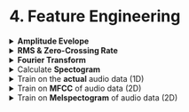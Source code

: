 # 4. Feature Engineering
 
<div style='width:1000px;margin:auto'>
<details><summary><b>Amplitude Evelope</b></summary>
<a href="./0_notebooks/Implementing_the_amplitude_envelope.html">notebook</a>
</details>

<details><summary><b>RMS & Zero-Crossing Rate</b></summary>
<a href="./0_notebooks/RMS_Energy_and_Zero-Crossing_Rate.html">Notebook</a>
</details>

<details><summary><b>Fourier Transform</b></summary>
<a href="./0_notebooks/Fourier Transform .html">Notebook</a>
</details>

<details><summary> Calculate <b> Spectogram</b></summary>
<a href="./0_notebooks/Extracting Spectrograms from Audio with Python.html">Notebook</a>
</details>

<details><summary>Train on the <b>actual</b> audio data (1D)</summary>
<pre><code># Source: https://www.kaggle.com/fizzbuzz/beginner-s-guide-to-audio-data
import librosa
import numpy as np
import scipy
from keras import losses, models, optimizers
from keras.activations import relu, softmax
from keras.callbacks import (EarlyStopping, LearningRateScheduler,
                             ModelCheckpoint, TensorBoard, ReduceLROnPlateau)
from keras.layers import (Convolution1D, Dense, Dropout, GlobalAveragePooling1D, 
                          GlobalMaxPool1D, Input, MaxPool1D, concatenate)
from keras.utils import Sequence, to_categorical
</code></pre>
<pre><code>class Config(object):
    def __init__(self,
                 sampling_rate=16000, audio_duration=2, n_classes=41,
                 use_mfcc=False, n_folds=10, learning_rate=0.0001, 
                 max_epochs=50, n_mfcc=20):
        self.sampling_rate = sampling_rate
        self.audio_duration = audio_duration
        self.n_classes = n_classes
        self.use_mfcc = use_mfcc
        self.n_mfcc = n_mfcc
        self.n_folds = n_folds
        self.learning_rate = learning_rate
        self.max_epochs = max_epochs

        self.audio_length = self.sampling_rate * self.audio_duration
        if self.use_mfcc:
            self.dim = (self.n_mfcc, 1 + int(np.floor(self.audio_length/512)), 1)
        else:
            self.dim = (self.audio_length, 1)

</code></pre>
<pre><code>class DataGenerator(Sequence):
    def __init__(self, config, data_dir, list_IDs, labels=None, 
                 batch_size=64, preprocessing_fn=lambda x: x):
        self.config = config
        self.data_dir = data_dir
        self.list_IDs = list_IDs
        self.labels = labels
        self.batch_size = batch_size
        self.preprocessing_fn = preprocessing_fn
        self.on_epoch_end()
        self.dim = self.config.dim

    def __len__(self):
        return int(np.ceil(len(self.list_IDs) / self.batch_size))

    def __getitem__(self, index):
        indexes = self.indexes[index*self.batch_size:(index+1)*self.batch_size]
        list_IDs_temp = [self.list_IDs[k] for k in indexes]
        return self.__data_generation(list_IDs_temp)

    def on_epoch_end(self):
        self.indexes = np.arange(len(self.list_IDs))

    def __data_generation(self, list_IDs_temp):
        cur_batch_size = len(list_IDs_temp)
        X = np.empty((cur_batch_size, *self.dim))

        input_length = self.config.audio_length
        for i, ID in enumerate(list_IDs_temp):
            file_path = self.data_dir + ID
            
            # Read and Resample the audio
            data, _ = librosa.core.load(file_path, sr=self.config.sampling_rate,
                                        res_type='kaiser_fast')

            # Random offset / Padding
            if len(data) > input_length:
                max_offset = len(data) - input_length
                offset = np.random.randint(max_offset)
                data = data[offset:(input_length+offset)]
            else:
                if input_length > len(data):
                    max_offset = input_length - len(data)
                    offset = np.random.randint(max_offset)
                else:
                    offset = 0
                data = np.pad(data, (offset, input_length - len(data) - offset), "constant")
                
            # Normalization + Other Preprocessing
            if self.config.use_mfcc:
                data = librosa.feature.mfcc(data, sr=self.config.sampling_rate,
                                                   n_mfcc=self.config.n_mfcc)
                data = np.expand_dims(data, axis=-1)
            else:
                data = self.preprocessing_fn(data)[:, np.newaxis]
            X[i,] = data

        if self.labels is not None:
            y = np.empty(cur_batch_size, dtype=int)
            for i, ID in enumerate(list_IDs_temp):
                y[i] = self.labels[ID]
            return X, to_categorical(y, num_classes=self.config.n_classes)
        else:
            return X

</code></pre>
<pre><code>def audio_norm(data):
    max_data = np.max(data)
    min_data = np.min(data)
    data = (data-min_data)/(max_data-min_data+1e-6)
    return data-0.5
</code></pre>
<pre><code>
def get_1d_conv_model(config):
    
    nclass = config.n_classes
    input_length = config.audio_length
    
    inp = Input(shape=(input_length,1))
    x = Convolution1D(16, 9, activation=relu, padding="valid")(inp)
    x = Convolution1D(16, 9, activation=relu, padding="valid")(x)
    x = MaxPool1D(16)(x)
    x = Dropout(rate=0.1)(x)
    
    x = Convolution1D(32, 3, activation=relu, padding="valid")(x)
    x = Convolution1D(32, 3, activation=relu, padding="valid")(x)
    x = MaxPool1D(4)(x)
    x = Dropout(rate=0.1)(x)
    
    x = Convolution1D(32, 3, activation=relu, padding="valid")(x)
    x = Convolution1D(32, 3, activation=relu, padding="valid")(x)
    x = MaxPool1D(4)(x)
    x = Dropout(rate=0.1)(x)
    
    x = Convolution1D(256, 3, activation=relu, padding="valid")(x)
    x = Convolution1D(256, 3, activation=relu, padding="valid")(x)
    x = GlobalMaxPool1D()(x)
    x = Dropout(rate=0.2)(x)

    x = Dense(64, activation=relu)(x)
    x = Dense(1028, activation=relu)(x)
    out = Dense(nclass, activation=softmax)(x)

    model = models.Model(inputs=inp, outputs=out)
    opt = optimizers.Adam(config.learning_rate)

    model.compile(optimizer=opt, loss=losses.categorical_crossentropy, metrics=['acc'])
    return model
</code></pre>
<pre><code>LABELS = list(train.label.unique())
label_idx = {label: i for i, label in enumerate(LABELS)}
train.set_index("fname", inplace=True)
test.set_index("fname", inplace=True)
train["label_idx"] = train.label.apply(lambda x: label_idx[x])
if not COMPLETE_RUN:
    train = train[:2000]
    test = test[:2000]

config = Config(sampling_rate=16000, audio_duration=2, n_folds=10, learning_rate=0.001)
if not COMPLETE_RUN:
    config = Config(sampling_rate=100, audio_duration=1, n_folds=2, max_epochs=1)
</code></pre>
<pre><code>PREDICTION_FOLDER = "predictions_1d_conv"
if not os.path.exists(PREDICTION_FOLDER):
    os.mkdir(PREDICTION_FOLDER)
if os.path.exists('logs/' + PREDICTION_FOLDER):
    shutil.rmtree('logs/' + PREDICTION_FOLDER)

skf = StratifiedKFold(train.label_idx, n_folds=config.n_folds)

for i, (train_split, val_split) in enumerate(skf):
    train_set = train.iloc[train_split]
    val_set = train.iloc[val_split]
    checkpoint = ModelCheckpoint('best_%d.h5'%i, monitor='val_loss', verbose=1, save_best_only=True)
    early = EarlyStopping(monitor="val_loss", mode="min", patience=5)
    tb = TensorBoard(log_dir='./logs/' + PREDICTION_FOLDER + '/fold_%d'%i, write_graph=True)

    callbacks_list = [checkpoint, early, tb]
    print("Fold: ", i)
    print("#"*50)
    if COMPLETE_RUN:
        model = get_1d_conv_model(config)
    else:
        model = get_1d_dummy_model(config)

    train_generator = DataGenerator(config, '../input/freesound-audio-tagging/audio_train/', train_set.index, 
                                    train_set.label_idx, batch_size=64,
                                    preprocessing_fn=audio_norm)
    val_generator = DataGenerator(config, '../input/freesound-audio-tagging/audio_train/', val_set.index, 
                                  val_set.label_idx, batch_size=64,
                                  preprocessing_fn=audio_norm)

    history = model.fit_generator(train_generator, callbacks=callbacks_list, validation_data=val_generator,
                                  epochs=config.max_epochs, use_multiprocessing=True, workers=6, max_queue_size=20)

    model.load_weights('best_%d.h5'%i)

    # Save train predictions
    train_generator = DataGenerator(config, '../input/freesound-audio-tagging/audio_train/', train.index, batch_size=128,
                                    preprocessing_fn=audio_norm)
    predictions = model.predict_generator(train_generator, use_multiprocessing=True, 
                                          workers=6, max_queue_size=20, verbose=1)
    np.save(PREDICTION_FOLDER + "/train_predictions_%d.npy"%i, predictions)

    # Save test predictions
    test_generator = DataGenerator(config, '../input/freesound-audio-tagging/audio_test/', test.index, batch_size=128,
                                    preprocessing_fn=audio_norm)
    predictions = model.predict_generator(test_generator, use_multiprocessing=True, 
                                          workers=6, max_queue_size=20, verbose=1)
    np.save(PREDICTION_FOLDER + "/test_predictions_%d.npy"%i, predictions)

    # Make a submission file
    top_3 = np.array(LABELS)[np.argsort(-predictions, axis=1)[:, :3]]
    predicted_labels = [' '.join(list(x)) for x in top_3]
    test['label'] = predicted_labels
    test[['label']].to_csv(PREDICTION_FOLDER + "/predictions_%d.csv"%i)

</code></pre>
<pre><code>pred_list = []
for i in range(10):
    pred_list.append(np.load("../input/freesound-prediction-file/test_predictions_%d.npy"%i))
prediction = np.ones_like(pred_list[0])
for pred in pred_list:
    prediction = prediction*pred
prediction = prediction**(1./len(pred_list))
# Make a submission file
top_3 = np.array(LABELS)[np.argsort(-prediction, axis=1)[:, :3]]
predicted_labels = [' '.join(list(x)) for x in top_3]
test = pd.read_csv('../input/freesound-audio-tagging/sample_submission.csv')
test['label'] = predicted_labels
test[['fname', 'label']].to_csv("1d_conv_ensembled_submission.csv", index=False)
</code></pre>
</details>

<details><summary>Train on <b>MFCC</b> of audio data (2D)</summary>
As we have seen in the previous section, our Deep Learning models are powerful enough to classify sounds from the raw audio. We do not require any complex feature engineering. But before the Deep Learning era, people developed techniques to extract features from audio signals. It turns out that these techniques are still useful. One such technique is computing the MFCC (Mel Frquency Cepstral Coefficients) from the raw audio. Before we jump to MFCC, let's talk about extracting features from the sound. <br><br>

If we just want to classify some sound, we should build features that are speaker independent. Any feature that only gives information about the speaker (like the pitch of their voice) will not be helpful for classification. In other words, we should extract features that depend on the "content" of the audio rather than the nature of the speaker. Also, a good feature extraction technique should mimic the human speech perception. We don't hear loudness on a linear scale. If we want to double the perceived loudness of a sound, we have to put 8 times as much energy into it. Instead of a linear scale, our perception system uses a log scale. <br><br>

Taking these things into account, Davis and Mermelstein came up with MFCC in the 1980's. MFCC mimics the logarithmic perception of loudness and pitch of human auditory system and tries to eliminate speaker dependent characteristics by excluding the fundamental frequency and their harmonics. 
<pre><code>import librosa
SAMPLE_RATE = 44100
fname = '../input/freesound-audio-tagging/audio_train/' + '00044347.wav'   # Hi-hat
wav, _ = librosa.core.load(fname, sr=SAMPLE_RATE)
wav = wav[:2*44100]
</code></pre>
<pre><code>mfcc = librosa.feature.mfcc(wav, sr = SAMPLE_RATE, n_mfcc=40)
mfcc.shape
plt.imshow(mfcc, cmap='hot', interpolation='nearest');
</code></pre>
<pre><code>from keras.layers import (Convolution2D, GlobalAveragePooling2D, BatchNormalization, Flatten,
                          GlobalMaxPool2D, MaxPool2D, concatenate, Activation)
from keras.utils import Sequence, to_categorical
from keras import backend as K
</code></pre>
<pre><code>def get_2d_dummy_model(config):
    
    nclass = config.n_classes
    
    inp = Input(shape=(config.dim[0],config.dim[1],1))
    x = GlobalMaxPool2D()(inp)
    out = Dense(nclass, activation=softmax)(x)

    model = models.Model(inputs=inp, outputs=out)
    opt = optimizers.Adam(config.learning_rate)

    model.compile(optimizer=opt, loss=losses.categorical_crossentropy, metrics=['acc'])
    return model


def get_2d_conv_model(config):
    
    nclass = config.n_classes
    
    inp = Input(shape=(config.dim[0],config.dim[1],1))
    x = Convolution2D(32, (4,10), padding="same")(inp)
    x = BatchNormalization()(x)
    x = Activation("relu")(x)
    x = MaxPool2D()(x)
    
    x = Convolution2D(32, (4,10), padding="same")(x)
    x = BatchNormalization()(x)
    x = Activation("relu")(x)
    x = MaxPool2D()(x)
    
    x = Convolution2D(32, (4,10), padding="same")(x)
    x = BatchNormalization()(x)
    x = Activation("relu")(x)
    x = MaxPool2D()(x)
    
    x = Convolution2D(32, (4,10), padding="same")(x)
    x = BatchNormalization()(x)
    x = Activation("relu")(x)
    x = MaxPool2D()(x)

    x = Flatten()(x)
    x = Dense(64)(x)
    x = BatchNormalization()(x)
    x = Activation("relu")(x)
    out = Dense(nclass, activation=softmax)(x)

    model = models.Model(inputs=inp, outputs=out)
    opt = optimizers.Adam(config.learning_rate)

    model.compile(optimizer=opt, loss=losses.categorical_crossentropy, metrics=['acc'])
    return model
</code></pre>
<pre><code>config = Config(sampling_rate=44100, audio_duration=2, n_folds=10, 
                learning_rate=0.001, use_mfcc=True, n_mfcc=40)
if not COMPLETE_RUN:
    config = Config(sampling_rate=44100, audio_duration=2, n_folds=2, 
                    max_epochs=1, use_mfcc=True, n_mfcc=40)
</code></pre>
<pre><code>def prepare_data(df, config, data_dir):
    X = np.empty(shape=(df.shape[0], config.dim[0], config.dim[1], 1))
    input_length = config.audio_length
    for i, fname in enumerate(df.index):
        print(fname)
        file_path = data_dir + fname
        data, _ = librosa.core.load(file_path, sr=config.sampling_rate, res_type="kaiser_fast")

        # Random offset / Padding
        if len(data) > input_length:
            max_offset = len(data) - input_length
            offset = np.random.randint(max_offset)
            data = data[offset:(input_length+offset)]
        else:
            if input_length > len(data):
                max_offset = input_length - len(data)
                offset = np.random.randint(max_offset)
            else:
                offset = 0
            data = np.pad(data, (offset, input_length - len(data) - offset), "constant")

        data = librosa.feature.mfcc(data, sr=config.sampling_rate, n_mfcc=config.n_mfcc)
        data = np.expand_dims(data, axis=-1)
        X[i,] = data
    return X
    
 X_train = prepare_data(train, config, '../input/freesound-audio-tagging/audio_train/')
X_test = prepare_data(test, config, '../input/freesound-audio-tagging/audio_test/')
y_train = to_categorical(train.label_idx, num_classes=config.n_classes)
</code></pre>
<pre><code># Normalization
mean = np.mean(X_train, axis=0)
std = np.std(X_train, axis=0)

X_train = (X_train - mean)/std
X_test = (X_test - mean)/std
</code></pre>
<pre><code>PREDICTION_FOLDER = "predictions_2d_conv"
if not os.path.exists(PREDICTION_FOLDER):
    os.mkdir(PREDICTION_FOLDER)
if os.path.exists('logs/' + PREDICTION_FOLDER):
    shutil.rmtree('logs/' + PREDICTION_FOLDER)

skf = StratifiedKFold(train.label_idx, n_folds=config.n_folds)
for i, (train_split, val_split) in enumerate(skf):
    K.clear_session()
    X, y, X_val, y_val = X_train[train_split], y_train[train_split], X_train[val_split], y_train[val_split]
    checkpoint = ModelCheckpoint('best_%d.h5'%i, monitor='val_loss', verbose=1, save_best_only=True)
    early = EarlyStopping(monitor="val_loss", mode="min", patience=5)
    tb = TensorBoard(log_dir='./logs/' + PREDICTION_FOLDER + '/fold_%i'%i, write_graph=True)
    callbacks_list = [checkpoint, early, tb]
    print("#"*50)
    print("Fold: ", i)
    model = get_2d_conv_model(config)
    history = model.fit(X, y, validation_data=(X_val, y_val), callbacks=callbacks_list, 
                        batch_size=64, epochs=config.max_epochs)
    model.load_weights('best_%d.h5'%i)

    # Save train predictions
    predictions = model.predict(X_train, batch_size=64, verbose=1)
    np.save(PREDICTION_FOLDER + "/train_predictions_%d.npy"%i, predictions)

    # Save test predictions
    predictions = model.predict(X_test, batch_size=64, verbose=1)
    np.save(PREDICTION_FOLDER + "/test_predictions_%d.npy"%i, predictions)

    # Make a submission file
    top_3 = np.array(LABELS)[np.argsort(-predictions, axis=1)[:, :3]]
    predicted_labels = [' '.join(list(x)) for x in top_3]
    test['label'] = predicted_labels
    test[['label']].to_csv(PREDICTION_FOLDER + "/predictions_%d.csv"%i)
</code></pre>
<pre><code>pred_list = []
for i in range(10):
    pred_list.append(np.load("../input/freesound-prediction-data-2d-conv-reduced-lr/test_predictions_%d.npy"%i))
prediction = np.ones_like(pred_list[0])
for pred in pred_list:
    prediction = prediction*pred
prediction = prediction**(1./len(pred_list))
# Make a submission file
top_3 = np.array(LABELS)[np.argsort(-prediction, axis=1)[:, :3]]
predicted_labels = [' '.join(list(x)) for x in top_3]
test = pd.read_csv('../input/freesound-audio-tagging/sample_submission.csv')
test['label'] = predicted_labels
test[['fname', 'label']].to_csv("2d_conv_ensembled_submission.csv", index=False)
</code></pre>
</details>

<details><summary>Train on <b>Melspectogram</b> of audio data (2D)</summary>

</details>

</div>